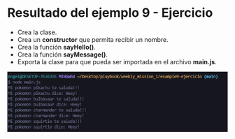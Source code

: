 # Resultado del ejemplo 9 - Ejercicio

* Crea la clase.
* Crea un **constructor** que permita recibir un nombre.
* Crea la función **sayHello()**.
* Crea la función **sayMessage()**.
* Exporta la clase para que pueda ser importada en el archivo **main.js**.


![Resultado del ejemplo 9](../assets/example9.png "Ejemplo 9: Ejercicio")